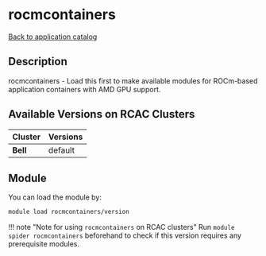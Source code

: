 # rocmcontainers

[Back to application catalog](../app_catalog.md)

## Description
rocmcontainers - Load this first to make available modules for         ROCm-based application containers with AMD GPU support.

## Available Versions on RCAC Clusters
|Cluster|Versions|
|---|---|
|**Bell**|default|

## Module
You can load the module by:

```bash
module load rocmcontainers/version
```

!!! note "Note for using `rocmcontainers` on RCAC clusters"
    Run `module spider rocmcontainers` beforehand to check if this version requires any prerequisite modules.
